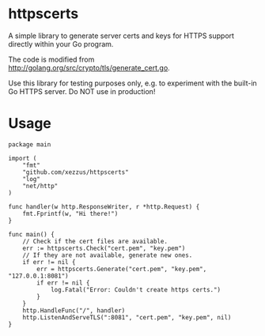 # httpscerts
A simple library to generate server certs and keys for HTTPS support directly within your Go program.

The code is modified from http://golang.org/src/crypto/tls/generate_cert.go.

Use this library for testing purposes only, e.g. to experiment with the built-in Go HTTPS server. Do NOT use in production!

# Usage


    package main
    
    import (
        "fmt"
        "github.com/xezzus/httpscerts"
        "log"
        "net/http"
    )
    
    func handler(w http.ResponseWriter, r *http.Request) {
        fmt.Fprintf(w, "Hi there!")
    }
    
    func main() {
        // Check if the cert files are available.
        err := httpscerts.Check("cert.pem", "key.pem")
        // If they are not available, generate new ones.
        if err != nil {
            err = httpscerts.Generate("cert.pem", "key.pem", "127.0.0.1:8081")
            if err != nil {
                log.Fatal("Error: Couldn't create https certs.")
            }
        }
        http.HandleFunc("/", handler)
        http.ListenAndServeTLS(":8081", "cert.pem", "key.pem", nil)
    }
